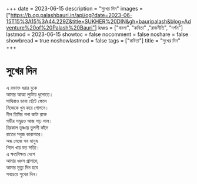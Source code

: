 +++
date = 2023-06-15
description = "সুখের দিন"
images = ["https://b.og.palashbauri.in/api/og?date=2023-06-15T15%3A15%3A44.229Z&title=SUKHER%20DIN&gh=bauripalash&blog=Adventure%20of%20Palash%20Bauri"]
kws = ["বাংলা", "কবিতা" ,"রাজনীতি", "দর্শন"]
lastmod = 2023-06-15
showtoc = false
nocomment = false
noshare = false
showbread = true
noshowlastmod = false
tags = ["কবিতা"]
title = "সুখের দিন"
+++

# সুখের দিন
এ রক্তাক্ত ধরার বুকে  
আমার আত্মা লুটোয় ধুলোতে।  
পাখিরাও ডানা ছেঁটে ফেলে  
নিজেকে খুন করে গোপনে।  
নীল তিমির গলা কাটা রক্তে  
গভীর সমুদ্রও আজ গাঢ় লাল।  
চিরকাল তৃষ্ণায় তুলসী কাঁদে  
রাতের সবুজ কারাগারে।  
অন্ধ সেজে সব মানুষ  
গিলে খায় যত সত্যি।  
এ ক্ষতবিক্ষত দেশে  
আমার ধ্বংস প্রাসাদে,  
আমার মৃত্যু দিন হবে  
সবচেয়ে সুখের দিন।  